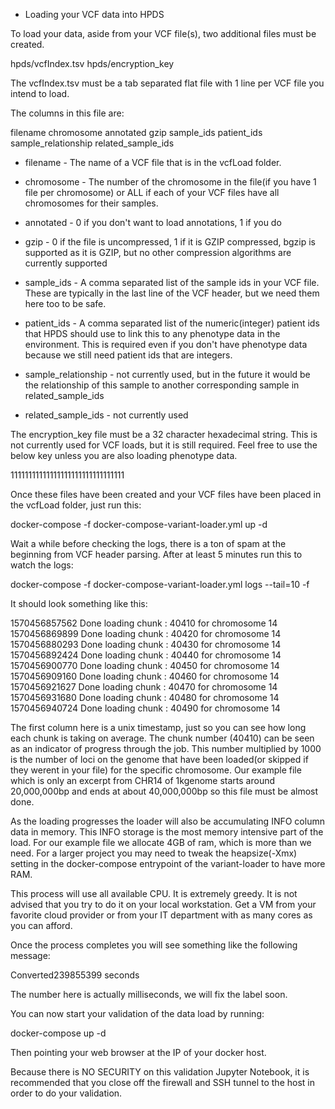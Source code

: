 * Loading your VCF data into HPDS

To load your data, aside from your VCF file(s), two additional files must be created.

hpds/vcfIndex.tsv
hpds/encryption_key

The vcfIndex.tsv must be a tab separated flat file with 1 line per VCF file you intend to load.

The columns in this file are:

filename
chromosome
annotated
gzip
sample_ids
patient_ids
sample_relationship
related_sample_ids

- filename - The name of a VCF file that is in the vcfLoad folder.

- chromosome - The number of the chromosome in the file(if you have 1 file per chromosome) or ALL if each of your VCF files have all chromosomes for their samples.

- annotated - 0 if you don't want to load annotations, 1 if you do

- gzip - 0 if the file is uncompressed, 1 if it is GZIP compressed, bgzip is supported as it is GZIP, but no other compression algorithms are currently supported

- sample_ids - A comma separated list of the sample ids in your VCF file. These are typically in the last line of the VCF header, but we need them here too to be safe.

- patient_ids - A comma separated list of the numeric(integer) patient ids that HPDS should use to link this to any phenotype data in the environment. This is required even if you don't have phenotype data because we still need patient ids that are integers.

- sample_relationship - not currently used, but in the future it would be the relationship of this sample to another corresponding sample in related_sample_ids

- related_sample_ids - not currently used


The encryption_key file must be a 32 character hexadecimal string. This is not currently used for VCF loads, but it is still required. Feel free to use the below key unless you are also loading phenotype data.

11111111111111111111111111111111

Once these files have been created and your VCF files have been placed in the vcfLoad folder, just run this:

docker-compose -f docker-compose-variant-loader.yml up -d

Wait a while before checking the logs, there is a ton of spam at the beginning from VCF header parsing. After at least 5 minutes run this to watch the logs:

docker-compose -f docker-compose-variant-loader.yml logs --tail=10 -f

It should look something like this:

1570456857562 Done loading chunk : 40410 for chromosome 14
1570456869899 Done loading chunk : 40420 for chromosome 14
1570456880293 Done loading chunk : 40430 for chromosome 14
1570456892424 Done loading chunk : 40440 for chromosome 14
1570456900770 Done loading chunk : 40450 for chromosome 14
1570456909160 Done loading chunk : 40460 for chromosome 14
1570456921627 Done loading chunk : 40470 for chromosome 14
1570456931680 Done loading chunk : 40480 for chromosome 14
1570456940724 Done loading chunk : 40490 for chromosome 14

The first column here is a unix timestamp, just so you can see how long each chunk is taking on average. The chunk number (40410) can be seen as an indicator of progress through the job. This number multiplied by 1000 is the number of loci on the genome that have been loaded(or skipped if they werent in your file) for the specific chromosome. Our example file which is only an excerpt from CHR14 of 1kgenome starts around 20,000,000bp and ends at about 40,000,000bp so this file must be almost done.

As the loading progresses the loader will also be accumulating INFO column data in memory. This INFO storage is the most memory intensive part of the load. For our example file we allocate 4GB of ram, which is more than we need. For a larger project you may need to tweak the heapsize(-Xmx) setting in the docker-compose entrypoint of the variant-loader to have more RAM. 

This process will use all available CPU. It is extremely greedy. It is not advised that you try to do it on your local workstation. Get a VM from your favorite cloud provider or from your IT department with as many cores as you can afford.

Once the process completes you will see something like the following message:

Converted239855399 seconds

The number here is actually milliseconds, we will fix the label soon.

You can now start your validation of the data load by running:

docker-compose up -d

Then pointing your web browser at the IP of your docker host.

Because there is NO SECURITY on this validation Jupyter Notebook, it is recommended that you close off the firewall and SSH tunnel to the host in order to do your validation.


